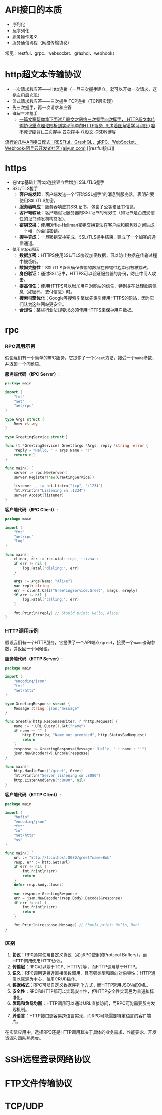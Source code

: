 # API接口的本质
- 序列化
- 反序列化
- 服务操作定义
- 服务通信流程（网络传输协议）

常见：restful、grpc、websocket、graphql、webhooks




# http超文本传输协议

- 一次请求和应答——Http连接（一旦三次握手建立，就可以开始一次请求，这是应用层实现）
- 流式请求和应答——三次握手 TCP连接（TCP层实现）
- 先三次握手，再一次请求和应答
- 详解三次握手
	- [一篇文章帮你拿下面试八股文之网络三次握手四次挥手， HTTP超文本传输协议重点理论刨析到实现简单的HTTP服务, 思考着图解着学习网络 (咱不死记硬背)_三次握手 四次挥手 八股文-CSDN博客](https://blog.csdn.net/weixin_53695360/article/details/123189672)


[流行的几种API接口模式：RESTful、GraphQL、gRPC、WebSocket、Webhook-阿里云开发者社区 (aliyun.com)](https://developer.aliyun.com/article/1448316)
[[restful接口]]
# https
 - 在http基础上再tcp连接建立后增加 SSL/TLS握手
 - SSL/TLS握手
	 - **客户端发起**：客户端发送一个“开始SSL握手”的消息到服务器，表明它要使用SSL/TLS加密。
	- **服务器响应**：服务器响应其SSL证书，包含了公钥和证书信息。
	- **客户端验证**：客户端验证服务器的SSL证书的有效性（如证书是否由受信任的证书颁发机构签发）。
	- **密钥交换**：使用Diffie-Hellman密钥交换算法在客户端和服务器之间生成一个唯一的会话密钥。
	- **握手完成**：一旦密钥交换完成，SSL/TLS握手结束，建立了一个加密的通信通道。
- 使用https原因
	- **数据加密**：HTTPS使用SSL/TLS协议加密数据，可以防止数据在传输过程中被窃听。
	- **数据完整性**：SSL/TLS协议确保传输的数据在传输过程中没有被篡改。
	- **身份验证**：通过SSL证书，HTTPS可以验证服务器的身份，防止中间人攻击。
	- **提高信任**：使用HTTPS可以增加用户对网站的信任，特别是在处理敏感信息（如密码、支付信息）时。
	- **搜索引擎优化**：Google等搜索引擎优先索引使用HTTPS的网站，因为它们认为这些网站更安全。
	- **合规性**：某些行业法规要求必须使用HTTPS来保护用户数据。
# rpc

### RPC调用示例

假设我们有一个简单的RPC服务，它提供了一个`Greet`方法，接受一个`name`参数，并返回一个问候语。

**服务端代码（RPC Server）**:

```go
package main

import (
	"fmt"
	"net"
	"net/rpc"
)

type Args struct {
	Name string
}

type GreetingService struct{}

func (t *GreetingService) Greet(args *Args, reply *string) error {
	*reply = "Hello, " + args.Name + "!"
	return nil
}

func main() {
	server := rpc.NewServer()
	server.Register(new(GreetingService))

	listener, _ := net.Listen("tcp", ":1234")
	fmt.Println("Listening on :1234")
	server.Accept(listener)
}
```

**客户端代码（RPC Client）**:

```go
package main

import (
	"fmt"
	"net/rpc"
	"log"
)

func main() {
	client, err := rpc.Dial("tcp", ":1234")
	if err != nil {
		log.Fatal("dialing:", err)
	}

	args := Args{Name: "Alice"}
	var reply string
	err = client.Call("GreetingService.Greet", &args, &reply)
	if err != nil {
		log.Fatal("calling:", err)
	}

	fmt.Println(reply) // Should print: Hello, Alice!
}
```

### HTTP调用示例

假设我们有一个HTTP服务，它提供了一个API端点`/greet`，接受一个`name`查询参数，并返回一个问候语。

**服务端代码（HTTP Server）**:

```go
package main

import (
	"encoding/json"
	"fmt"
	"net/http"
)

type GreetingResponse struct {
	Message string `json:"message"`
}

func Greet(w http.ResponseWriter, r *http.Request) {
	name := r.URL.Query().Get("name")
	if name == "" {
		http.Error(w, "Name not provided", http.StatusBadRequest)
		return
	}
	response := GreetingResponse{Message: "Hello, " + name + "!"}
	json.NewEncoder(w).Encode(response)
}

func main() {
	http.HandleFunc("/greet", Greet)
	fmt.Println("Server listening on :8080")
	http.ListenAndServe(":8080", nil)
}
```

**客户端代码（HTTP Client）**:

```go
package main

import (
	"bufio"
	"encoding/json"
	"fmt"
	"io"
	"net/http"
	"os"
)

func main() {
	url := "http://localhost:8080/greet?name=Bob"
	resp, err := http.Get(url)
	if err != nil {
		fmt.Println(err)
		return
	}
	defer resp.Body.Close()

	var response GreetingResponse
	err = json.NewDecoder(resp.Body).Decode(&response)
	if err != nil {
		fmt.Println(err)
		return
	}

	fmt.Println(response.Message) // Should print: Hello, Bob!
}
```

### 区别
1. **协议**：RPC通常使用自定义协议（如gRPC使用的Protocol Buffers），而HTTP调用使用HTTP协议。
2. **传输层**：RPC可以基于TCP、HTTP/2等，而HTTP调用基于HTTP。
3. **语义**：RPC调用更接近直接函数调用，具有强类型和面向对象特性；HTTP通常以资源为中心，使用CRUD操作。
4. **数据格式**：RPC可以自定义数据序列化方式，而HTTP常用JSON或XML。
5. **安全性**：RPC和HTTP都可以实现安全性，但HTTP安全性实现更为普遍和标准化。
6. **发现和负载均衡**：HTTP调用可以通过URL直接访问，而RPC可能需要服务发现机制。
7. **跨语言**：HTTP接口更容易跨语言实现，而RPC可能需要特定语言的客户端库。

在实际应用中，选择RPC还是HTTP调用取决于具体的业务需求、性能要求、开发资源和团队熟悉度。


# SSH远程登录网络协议

# FTP文件传输协议

# TCP/UDP
